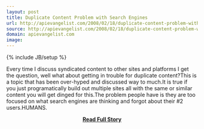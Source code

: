 ```yaml
---
layout: post
title: Duplicate Content Problem with Search Engines
url: http://apievangelist.com/2008/02/18/duplicate-content-problem-with-search-engines/
source: http://apievangelist.com/2008/02/18/duplicate-content-problem-with-search-engines/
domain: apievangelist.com
image: 
---
```

{% include JB/setup %}<p>Every time I discuss syndicated content to other sites and platforms I get the question, well what about getting in trouble for duplicate content?This is a topic that has been over-hyped and discussed way to much.It is true if you just programatically build out multiple sites all with the same or similar content you will get dinged for this.The problem people have is they are too focused on what search engines are thinking and forgot about their #2 users.HUMANS.</p>
<center><p><a href="http://apievangelist.com/2008/02/18/duplicate-content-problem-with-search-engines/" style='padding:25px; font-sze:18px; font-weight: bold;'>Read Full Story</a></p></center>
